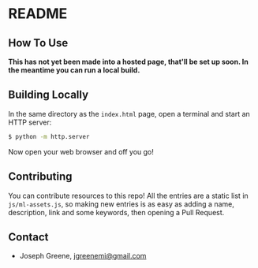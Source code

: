 # README #

## How To Use ##

**This has not yet been made into a hosted page, that'll be set up soon. In the meantime you can run a local build.**

## Building Locally ##

In the same directory as the `index.html` page, open a terminal and start an HTTP server:

```bash
$ python -m http.server
```

Now open your web browser and off you go!

## Contributing ##

You can contribute resources to this repo! All the entries are a static list in `js/ml-assets.js`, so making new entries is as easy as adding a name, description, link and some keywords, then opening a Pull Request.

## Contact ##

* Joseph Greene, [jgreenemi@gmail.com](mailto:jgreenemi@gmail.com)
